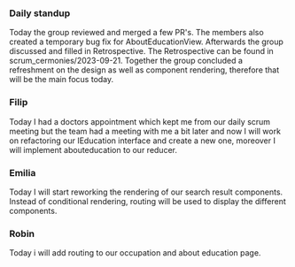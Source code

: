 ### Daily standup

Today the group reviewed and merged a few PR's. The members also created a temporary bug fix for AboutEducationView. 
Afterwards the group discussed and filled in Retrospective. The Retrospective can be found in scrum_cermonies/2023-09-21.
Together the group concluded a refreshment on the design as well as component rendering, therefore that will be the main focus today.

### Filip

Today I had a doctors appointment which kept me from our daily scrum meeting but the team had a meeting with me a bit later and now I will work on refactoring our IEducation interface and create a new one, moreover I will implement abouteducation to our reducer.

### Emilia

Today I will start reworking the rendering of our search result components. Instead of conditional rendering, routing will be used to display the different components.

### Robin

Today i will add routing to our occupation and about education page.

